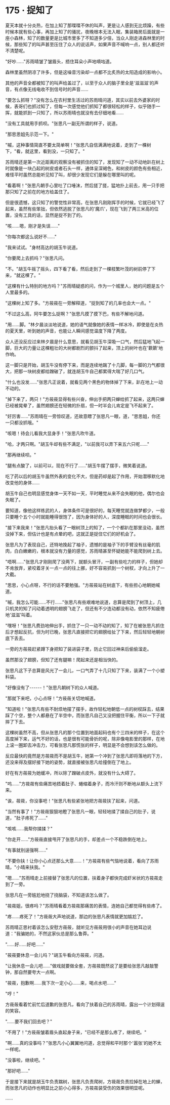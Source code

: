 <link rel="stylesheet" href="../styles/text.css" />
<h1>175 · 捉知了</h1>

夏天本就十分炎热，在加上知了那喋喋不休的叫声，更是让人感到无比烦躁，有些时候本就有些心事，再加上知了的骚扰，夜晚根本无法入眠，集装箱房后面就是一座小森林，知了的数量更是比城市里多了不知道多少倍，当众人刚走进森林里的时候，那些知了的叫声甚至压住了众人的说话声，如果声音不喊响一点，别人都还听不清楚呢。

"好吵......"苏雨晴皱了皱眉头，捂住耳朵小声地嘀咕道。

森林里虽然阴凉了许多，但是这噪音污染却一点都不比炙热的太阳造成的影响小。

其他的声音全都被知了的叫声给盖过了，以至于众人的脑子里全是'滋滋滋'的声音，有点像无线电收不到信号时的声音......

"要怎么抓呀？"没有怎么在农村里生活过的苏雨晴问道，其实以前去外婆家的时候，表哥们也抓过知了，但每一次感觉他们抓知了都很轻松的样子，似乎随手一挥，就能抓到一只知了，所以苏雨晴也就没有去仔细地看......

"没有工具就用手抓呗。"张思凡一副无所谓的样子，说道。

"那思思姐先示范一下。"

"嘁，这种事情简直不要太简单啊！"张思凡自信满满地说着，走到了一棵树下，"看，就这里，看到没，一只知了。"

苏雨晴还是第一次近距离的观察没有被抓住的知了，发现知了一动不动地趴在树上时就像是一块凸起的树皮或者石头一样，通体呈深褐色，和树皮的颜色有些相近，难怪平时虽然总能听见知了叫，却很少发现它们是躲在哪里叫的呢。

"看着啊！"张思凡朝手心里吐了口唾沫，然后搓了搓，猛地扑上前去，用一只手把那只知了之前在的地方给盖住了。

但是很遗憾，这只知了的警觉性非常高，在张思凡刚刚挥手的时候，它就已经飞了起来，虽然有些笨拙，但依然逃脱了张思凡的'魔爪'，现在飞到了两三米高的位置，没有工具的话，显然是捉不到了的。

"咳......嗯，刚才是失误......"

"你每次都这么说好不......"

"我来试试。"身材高达的胡玉牛说道。

"你要爬上去抓吗？"张思凡问。

"不。"胡玉牛摇了摇头，四下看了看，然后走到了一棵枝繁叶茂的树前停了下来，"就这棵了。"

"这棵有什么特别的地方吗？"苏雨晴疑惑的问，作为一个城里人，她的问题是五个人里最多的。

"这棵树上知了多。"方莜莜在一旁解释道，"捉到知了的几率也会大一点。"

"不过这么高，阿牛要怎么捉啊？"张思凡摸了摸下巴，有些不解地问道。

"用......脚。"林夕晨淡淡地说道，她的语气就像她的表情一样冰冷，即使是在炎热的夏天里，听到她的声音，也能让人瞬间感觉温度下降了两度。

众人还没反应过来林夕晨是什么意思，就看见胡玉牛深吸一口气，然后猛地飞起一脚，巨大的力量让这棵粗壮的大树都剧烈的颤抖了起来，顶上的树叶也在'簌簌'地作响。

这一脚只是开始，胡玉牛没有停下来，而是连续地踹了十几脚，每一脚的力气都很大，把那一块树皮都给蹭破了，就连胡玉牛自己都累得大喘了好几口气。

"什么也没发......"张思凡正说着，就看见两个黑色的物体掉了下来，趴在地上一动不动的。

"掉下来了，两只！"方莜莜显得有些兴奋，伸出手把两只蝉给抓了起来，这两只蝉已经被晃晕了，虽然翅膀还在轻微的扑扇，但一时半会儿肯定是飞不起来了。

"好厉害......"苏雨晴在一旁惊叹道，还故意瞟了张思凡一眼，道，"思思姐，你还一只都没抓哦。"

"咳嗯！待会儿看我大显身手！"张思凡吹牛道。

"哈，才两只啊。"胡玉牛却有些不满足，"以前我可以弄下来五六只呢......"

"那再继续呗。"

"腿有点酸了，以前可以，现在不行了......"胡玉牛摆了摆手，微笑着说道。

吃了药以后的胡玉牛虽然外表的变化不大，但是药却是起了作用，开始潜移默化地改变他的身体......

胡玉牛自己也明显感觉身体一天不如一天，平时睡觉从来不会失眠的他，偶尔也会失眠了。

要知道，像他这样练武的人，身体条件可是很好的，每天睡觉就连做梦都少，一般只要睡个五个小时就能睡得很饱了，因为身体好的人，深度睡眠的时间也会很长。

"接下来我来！"张思凡抬头看了一眼树顶上的知了，一个个都趴在那里没动，虽然没掉下来，但估计也是有点晕的吧，这就正是捉住它们的好机会了。

张思凡为了表现自己，还特地挽起了袖子，遗憾的是袖子下的手臂没有丝毫的肌肉，白白嫩嫩的，根本就没有力量的感觉，苏雨晴甚至怀疑她能不能爬到树上去。

"唔啊......"张思凡才刚刚爬了没两下，就额头冒汗，一副有些吃力的样子，但她却不肯放弃，紧咬着牙关一点一点的往上挪，好不容易抓到一个树杈，才向上升了一大截。

"思思，小心点呀，不行的话不要勉强。"方莜莜站在树底下，有些担心地朝她喊道。

"嘁，我怎么可能......不行......"张思凡有些艰难地说道，总算是爬到了树顶上，几只机灵的知了闪动着透明的翅膀飞走了，但还有不少连动都没有动，依然不知疲倦地'滋滋'叫着。

"嘿呀！"张思凡费劲地伸出手，抓住了一只一动不动的知了，知了在被张思凡抓住后才想起反抗，但为时已晚，张思凡直接把它的翅膀给扯了下来，然后轻轻地朝树底下丢去。

一旁的方莜莜赶紧蹲下身把知了装进袋子里，防止它回过神来后偷偷溜走。

虽然那没了翅膀，但知了还有腿嘛！爬起来还是相当快的。

张思凡这下子总算是风光了一会儿，一口气弄了十几只知了下来，装满了一个小塑料袋。

"好像没有了------！"张思凡朝树下的众人喊道。

"那就下来吧，小心点呀！"方莜莜关切地喊道。

"知道啦！"张思凡有些不耐烦地摆了摆手，故作轻松地朝低一点的树杈踩去，结果踩了个空，整个人都悬在了半空中，而张思凡自己又没把握住平衡，所以一下子就摔了下去。

这棵树虽然不高，但从张思凡的那个位置到地面起码也有个三四米的样子，在这个高度掉下来，运气不好的话，也是很有可能骨折的呢，除非像电影里的那样，在地上滚一圈卸去冲击力，可看张思凡那慌张的样子，明显是不会想到该怎么做的。

反应最快的竟然是方莜莜而不是胡玉牛，她第一个冲到了张思凡即将落地的下方，还没来得及摆好接下她的姿势，就直接被张思凡给撞倒在了地上。

好在有方莜莜为她缓冲，所以除了蹭破点皮外，就没有什么大碍了。

"呜......"方莜莜有些痛苦地捂着肚子、蜷缩着身子，而冷汗则不断地从额头上流下来。

"诶，莜莜，你没事吧！"张思凡有些紧张地把方莜莜扶了起来，问道。

"当然有事了！"方莜莜狠狠地瞪了张思凡一眼，轻轻地揉了揉自己的肚子，说道，"肚子疼死了......"

"咳咳......我帮你揉揉？"

"你走开......"方莜莜直接甩开了张思凡的手，却差点一个不稳跌倒在地上。

"有事就别逞强啊......"

"不要你扶！让你小心点还那么大意......！"方莜莜有些气恼地说着，看向了苏雨晴，"小晴来扶我。"

"嗯......"苏雨晴走上前接替了张思凡的位置，扶着身子都快完成虾米状的方莜莜走到了一旁。

张思凡在一旁尴尬地挠了挠脑袋，不知道该怎么做了。

"莜莜姐，很疼吗？"苏雨晴看着方莜莜那痛苦的表情，连她自己都觉得有些疼了。

"疼......疼死了！"方莜莜大声地说道，那边的张思凡表情就更加尴尬了。

苏雨晴正思衬着该怎么安慰方莜莜，就听见方莜莜用很小的声音在她耳边说道："我骗她的，不然这家伙总是那么鲁莽。"

"......好......好吧......"

"莜莜要休息一会儿吗？"胡玉牛看向方莜莜，问道。

"让我休息一会儿吧......"做戏就要做全套，方莜莜既然说了是要给张思凡敲敲警钟，那自然要夸大一点啊。

"莜莜，抱歉啊......我下次一定小心......来，喝点水吧......"

"哼！"

方莜莜看着忙前忙后道歉的张思凡，看向了扶着自己的苏雨晴，露出一个计划得逞的笑容。

"......要不我们回去吧？"

"不用了！"方莜莜皱着眉头直起身子来，"已经不是那么疼了，继续吧。"

"啊......真的没事吗？"张思凡小心翼翼地问道，总觉得和平时那个'嚣张'的她不太一样呢。

"没事啦，继续吧。"

"那好吧......"

于是接下来就是胡玉牛负责踹树，张思凡负责爬树，方莜莜负责捡掉在地上的蝉，而张思凡的动作也明显比之前小心得多，方莜莜装受伤的效果很明显呢。

......
